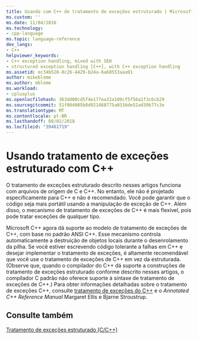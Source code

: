 ```yaml
---
title: Usando com C++ de tratamento de exceções estruturado | Microsoft Docs
ms.custom: ''
ms.date: 11/04/2016
ms.technology:
- cpp-language
ms.topic: language-reference
dev_langs:
- C++
helpviewer_keywords:
- C++ exception handling, mixed with SEH
- structured exception handling [C++], with C++ exception handling
ms.assetid: ec34b528-8c26-4429-b24a-6a68553aaa91
author: mikeblome
ms.author: mblome
ms.workload:
- cplusplus
ms.openlocfilehash: 363dd00cd5f4e177ea32a109cf5f56a1f3c6cb29
ms.sourcegitcommit: 51f804005b8d921468775a0316de52ad39b77c3e
ms.translationtype: MT
ms.contentlocale: pt-BR
ms.lasthandoff: 08/02/2018
ms.locfileid: "39461719"
---
```

# <a name="using-structured-exception-handling-with-c"></a>Usando tratamento de exceções estruturado com C++
O tratamento de exceções estruturado descrito nesses artigos funciona com arquivos de origem de C e C++. No entanto, ele não é projetado especificamente para C++ e não é recomendado. Você pode garantir que o código seja mais portátil usando a manipulação de exceção de C++. Além disso, o mecanismo de tratamento de exceções de C++ é mais flexível, pois pode tratar exceções de qualquer tipo.  
  
 Microsoft C++ agora dá suporte ao modelo de tratamento de exceções de C++, com base no padrão ANSI C++. Esse mecanismo controla automaticamente a destruição de objetos locais durante o desenrolamento da pilha. Se você estiver escrevendo código tolerante a falhas em C++ e desejar implementar o tratamento de exceções, é altamente recomendável que você use o tratamento de exceções de C++ em vez da estruturada. (Observe que, quando o compilador do C++ dá suporte a construções de tratamento de exceções estruturado conforme descrito nesses artigos, o compilador C padrão não oferece suporte à sintaxe de tratamento de exceções de C++.) Para obter informações detalhadas sobre o tratamento de exceções C++, consulte [tratamento de exceções do C++](../cpp/cpp-exception-handling.md) e o *Annotated C++ Reference Manual* Margaret Ellis e Bjarne Stroustrup.  
  
## <a name="see-also"></a>Consulte também  
 [Tratamento de exceções estruturado (C/C++)](../cpp/structured-exception-handling-c-cpp.md)